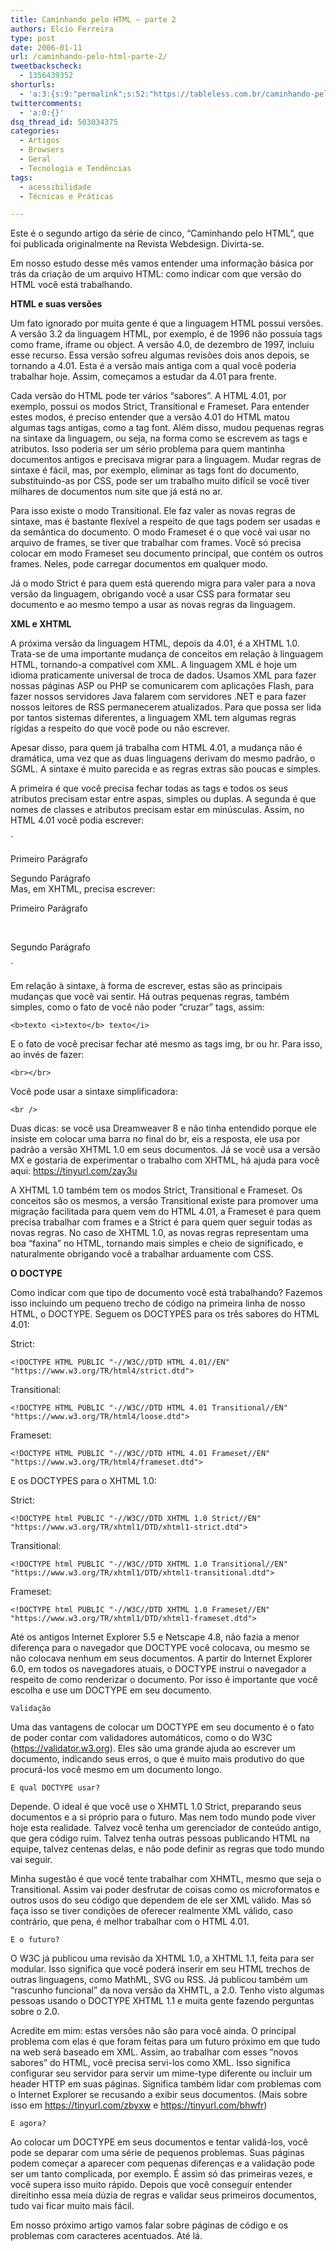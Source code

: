 ```yaml
---
title: Caminhando pelo HTML – parte 2
authors: Elcio Ferreira
type: post
date: 2006-01-11
url: /caminhando-pelo-html-parte-2/
tweetbackscheck:
  - 1356439352
shorturls:
  - 'a:3:{s:9:"permalink";s:52:"https://tableless.com.br/caminhando-pelo-html-parte-2";s:7:"tinyurl";s:26:"https://tinyurl.com/3los28n";s:4:"isgd";s:19:"https://is.gd/oCa8bL";}'
twittercomments:
  - 'a:0:{}'
dsq_thread_id: 503034375
categories:
  - Artigos
  - Browsers
  - Geral
  - Tecnologia e Tendências
tags:
  - acessibilidade
  - Técnicas e Práticas

---
```

Este é o segundo artigo da série de cinco, &#8220;Caminhando pelo HTML&#8221;, que foi publicada originalmente na Revista Webdesign. Divirta-se.

<!--more-->

Em nosso estudo desse mês vamos entender uma informação básica por trás da criação de um arquivo HTML: como indicar com que versão do HTML você está trabalhando.

**HTML e suas versões**

Um fato ignorado por muita gente é que a linguagem HTML possui versões. A versão 3.2 da linguagem HTML, por exemplo, é de 1996 não possuía tags como frame, iframe ou object. A versão 4.0, de dezembro de 1997, incluiu esse recurso. Essa versão sofreu algumas revisões dois anos depois, se tornando a 4.01. Esta é a versão mais antiga com a qual você poderia trabalhar hoje. Assim, começamos a estudar da 4.01 para frente.

Cada versão do HTML pode ter vários “sabores”. A HTML 4.01, por exemplo, possui os modos Strict, Transitional e Frameset. Para entender estes modos, é preciso entender que a versão 4.01 do HTML matou algumas tags antigas, como a tag font. Além disso, mudou pequenas regras na sintaxe da linguagem, ou seja, na forma como se escrevem as tags e atributos. Isso poderia ser um sério problema para quem mantinha documentos antigos e precisava migrar para a linguagem. Mudar regras de sintaxe é fácil, mas, por exemplo, eliminar as tags font do documento, substituindo-as por CSS, pode ser um trabalho muito difícil se você tiver milhares de documentos num site que já está no ar.

Para isso existe o modo Transitional. Ele faz valer as novas regras de sintaxe, mas é bastante flexível a respeito de que tags podem ser usadas e da semântica do documento. O modo Frameset é o que você vai usar no arquivo de frames, se tiver que trabalhar com frames. Você só precisa colocar em modo Frameset seu documento principal, que contém os outros frames. Neles, pode carregar documentos em qualquer modo.

Já o modo Strict é para quem está querendo migra para valer para a nova versão da linguagem, obrigando você a usar CSS para formatar seu documento e ao mesmo tempo a usar as novas regras da linguagem.

**XML e XHTML**

A próxima versão da linguagem HTML, depois da 4.01, é a XHTML 1.0. Trata-se de uma importante mudança de conceitos em relação à linguagem HTML, tornando-a compatível com XML. A linguagem XML é hoje um idioma praticamente universal de troca de dados. Usamos XML para fazer nossas páginas ASP ou PHP se comunicarem com aplicações Flash, para fazer nossos servidores Java falarem com servidores .NET e para fazer nossos leitores de RSS permanecerem atualizados. Para que possa ser lida por tantos sistemas diferentes, a linguagem XML tem algumas regras rígidas a respeito do que você pode ou não escrever.

Apesar disso, para quem já trabalha com HTML 4.01, a mudança não é dramática, uma vez que as duas linguagens derivam do mesmo padrão, o SGML. A sintaxe é muito parecida e as regras extras são poucas e simples.

A primeira é que você precisa fechar todas as tags e todos os seus atributos precisam estar entre aspas, simples ou duplas. A segunda é que nomes de classes e atributos precisam estar em minúsculas. Assim, no HTML 4.01 você podia escrever:

`<P CLASS=um>Primeiro Parágrafo<br />
<p class=dois>Segundo Parágrafo<br />
Mas, em XHTML, precisa escrever:<br />
<p class="um">Primeiro Parágrafo</p><br />
<p class="dois">Segundo Parágrafo</p>`

Em relação à sintaxe, à forma de escrever, estas são as principais mudanças que você vai sentir. Há outras pequenas regras, também simples, como o fato de você não poder “cruzar” tags, assim:

`<b>texto <i>texto</b> texto</i>`

E o fato de você precisar fechar até mesmo as tags img, br ou hr. Para isso, ao invés de fazer:

`<br></br>`

Você pode usar a sintaxe simplificadora:

`<br />`

Duas dicas: se você usa Dreamweaver 8 e não tinha entendido porque ele insiste em colocar uma barra no final do br, eis a resposta, ele usa por padrão a versão XHTML 1.0 em seus documentos. Já se você usa a versão MX e gostaria de experimentar o trabalho com XHTML, há ajuda para você aqui: https://tinyurl.com/zay3u

A XHTML 1.0 também tem os modos Strict, Transitional e Frameset. Os conceitos são os mesmos, a versão Transitional existe para promover uma migração facilitada para quem vem do HTML 4.01, a Frameset é para quem precisa trabalhar com frames e a Strict é para quem quer seguir todas as novas regras. No caso de XHTML 1.0, as novas regras representam uma boa “faxina” no HTML, tornando mais simples e cheio de significado, e naturalmente obrigando você a trabalhar arduamente com CSS.

**O DOCTYPE**

Como indicar com que tipo de documento você está trabalhando? Fazemos isso incluindo um pequeno trecho de código na primeira linha de nosso HTML, o DOCTYPE. Seguem os DOCTYPES para os três sabores do HTML 4.01:

Strict:
  
`<!DOCTYPE HTML PUBLIC "-//W3C//DTD HTML 4.01//EN" "https://www.w3.org/TR/html4/strict.dtd">`

Transitional:
  
`<!DOCTYPE HTML PUBLIC "-//W3C//DTD HTML 4.01 Transitional//EN" "https://www.w3.org/TR/html4/loose.dtd">`

Frameset:
  
`<!DOCTYPE HTML PUBLIC "-//W3C//DTD HTML 4.01 Frameset//EN" "https://www.w3.org/TR/html4/frameset.dtd">`

E os DOCTYPES para o XHTML 1.0:

Strict:
  
`<!DOCTYPE html PUBLIC "-//W3C//DTD XHTML 1.0 Strict//EN" "https://www.w3.org/TR/xhtml1/DTD/xhtml1-strict.dtd">`

Transitional:
  
`<!DOCTYPE html PUBLIC "-//W3C//DTD XHTML 1.0 Transitional//EN" "https://www.w3.org/TR/xhtml1/DTD/xhtml1-transitional.dtd">`

Frameset:
  
`<!DOCTYPE html PUBLIC "-//W3C//DTD XHTML 1.0 Frameset//EN" "https://www.w3.org/TR/xhtml1/DTD/xhtml1-frameset.dtd">`

Até os antigos Internet Explorer 5.5 e Netscape 4.8, não fazia a menor diferença para o navegador que DOCTYPE você colocava, ou mesmo se não colocava nenhum em seus documentos. A partir do Internet Explorer 6.0, em todos os navegadores atuais, o DOCTYPE instrui o navegador a respeito de como renderizar o documento. Por isso é importante que você escolha e use um DOCTYPE em seu documento.

`Validação`

Uma das vantagens de colocar um DOCTYPE em seu documento é o fato de poder contar com validadores automáticos, como o do W3C (https://validator.w3.org). Eles são uma grande ajuda ao escrever um documento, indicando seus erros, o que é muito mais produtivo do que procurá-los você mesmo em um documento longo.

`E qual DOCTYPE usar?`

Depende. O ideal é que você use o XHMTL 1.0 Strict, preparando seus documentos e a si próprio para o futuro. Mas nem todo mundo pode viver hoje esta realidade. Talvez você tenha um gerenciador de conteúdo antigo, que gera código ruim. Talvez tenha outras pessoas publicando HTML na equipe, talvez centenas delas, e não pode definir as regras que todo mundo vai seguir.
  
Minha sugestão é que você tente trabalhar com XHMTL, mesmo que seja o Transitional. Assim vai poder desfrutar de coisas como os microformatos e outros usos do seu código que dependem de ele ser XML válido. Mas só faça isso se tiver condições de oferecer realmente XML válido, caso contrário, que pena, é melhor trabalhar com o HTML 4.01.

`E o futuro?`

O W3C já publicou uma revisão da XHTML 1.0, a XHTML 1.1, feita para ser modular. Isso significa que você poderá inserir em seu HTML trechos de outras linguagens, como MathML, SVG ou RSS. Já publicou também um “rascunho funcional” da nova versão da XHMTL, a 2.0. Tenho visto algumas pessoas usando o DOCTYPE XHTML 1.1 e muita gente fazendo perguntas sobre o 2.0.
  
Acredite em mim: estas versões não são para você ainda. O principal problema com elas é que foram feitas para um futuro próximo em que tudo na web será baseado em XML. Assim, ao trabalhar com esses “novos sabores” do HTML, você precisa servi-los como XML. Isso significa configurar seu servidor para servir um mime-type diferente ou incluir um header HTTP em suas páginas. Significa também lidar com problemas com o Internet Explorer se recusando a exibir seus documentos. (Mais sobre isso em https://tinyurl.com/zbyxw e https://tinyurl.com/bhwfr)

`E agora?`

Ao colocar um DOCTYPE em seus documentos e tentar validá-los, você pode se deparar com uma série de pequenos problemas. Suas páginas podem começar a aparecer com pequenas diferenças e a validação pode ser um tanto complicada, por exemplo. É assim só das primeiras vezes, e você supera isso muito rápido. Depois que você conseguir entender direitinho essa meia dúzia de regras e validar seus primeiros documentos, tudo vai ficar muito mais fácil.
  
Em nosso próximo artigo vamos falar sobre páginas de código e os problemas com caracteres acentuados. Até lá.